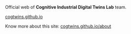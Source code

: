 Official web of **Cognitive Industrial Digital Twins Lab** team.

[cogtwins.github.io](https://cogtwins.github.io)

Know more about this site: [cogtwins.github.io/about](https://cogtwins.github.io/about/)